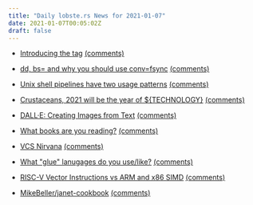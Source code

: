 ```yaml
---
title: "Daily lobste.rs News for 2021-01-07"
date: 2021-01-07T00:05:02Z
draft: false
---
```






- [Introducing the <deno> tag](https://hugodaniel.com/posts/introducing-deno-tag/)
  [(comments)](https://lobste.rs/s/kxvskq/introducing_deno_tag)



- [dd, bs= and why you should use conv=fsync](https://abbbi.github.io/dd/)
  [(comments)](https://lobste.rs/s/80kg9n/dd_bs_why_you_should_use_conv_fsync)



- [Unix shell pipelines have two usage patterns](https://utcc.utoronto.ca/~cks/space/blog/unix/ShellPipesTwoUsages)
  [(comments)](https://lobste.rs/s/sfovod/unix_shell_pipelines_have_two_usage)



- [Crustaceans, 2021 will be the year of ${TECHNOLOGY}]()
  [(comments)](https://lobste.rs/s/v4crap/crustaceans_2021_will_be_year_technology)



- [DALL·E: Creating Images from Text](https://openai.com/blog/dall-e/)
  [(comments)](https://lobste.rs/s/jt6hza/dall_e_creating_images_from_text)



- [What books are you reading?]()
  [(comments)](https://lobste.rs/s/yuwwrf/what_books_are_you_reading)



- [VCS Nirvana](https://paulhammant.com/2020/01/19/vcs-nirvana/)
  [(comments)](https://lobste.rs/s/5iunpc/vcs_nirvana)



- [What "glue" lanugages do you use/like?]()
  [(comments)](https://lobste.rs/s/ritbgc/what_glue_lanugages_do_you_use_like)



- [RISC-V Vector Instructions vs ARM and x86 SIMD](https://medium.com/swlh/risc-v-vector-instructions-vs-arm-and-x86-simd-8c9b17963a31)
  [(comments)](https://lobste.rs/s/ygpwgu/risc_v_vector_instructions_vs_arm_x86_simd)



- [MikeBeller/janet-cookbook](https://github.com/MikeBeller/janet-cookbook)
  [(comments)](https://lobste.rs/s/f3rib6/mikebeller_janet_cookbook)


